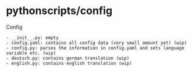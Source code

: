 # pythonscripts/config
Config

    - __init__.py: empty
    - config.yaml: contains all config data (very small amount yet) (wip)
    - config.py: parses the information in config.yaml and sets language variable etc. (wip)
    - deutsch.py: contains german translation (wip)
    - english.py: contains english translation (wip)